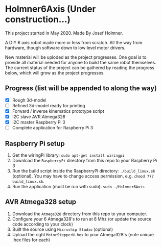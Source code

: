 # Holmner6Axis (Under construction...)

This project started in May 2020. Made By Josef Holmner.

A DIY 6 axis robot made more or less from scratch. All the way from hardware, though software down to low level motor drivers.

New material will be uploded as the project progresses. One goal is to provide all material needed for anyone to build the same robot themselves. The current status of the project can be gathered by reading the progress below, which will grow as the project progresses.

## Progress (list will be appended to along the way)
- [x] Rough 3d-model
- [ ] Refined 3d-model ready for printing
- [x] Forward / inverse kinematics prototype script
- [x] I2C slave AVR Atmega328
- [x] I2C master Raspberry Pi 3
- [ ] Complete application for Raspberry Pi 3

## Raspberry Pi setup
1. Get the wiringPi library: `sudo apt-get install wiringpi`
2. Download the `RaspberryPi` directory from this repo to your Raspberry Pi 3
3. Run the build script inside the RaspberryPi directory: `./build_linux.sh` (optional). You may have to change access permission, e.g. `chmod 777 build_linux.sh`.
4. Run the application (must be run with sudo): `sudo ./Holmner6Axis`

## AVR Atmega328 setup
1. Download the `Atmega328` directory from this repo to your computer.
2. Configure your 6 Atmega328's to run at 8 Mhz (or update the source code according to your clock)
3. Built the source using `Microship Studio` (optional)
4. Upload the right `MotorStepperN.hex` to your Atmega328's (note unique .hex files for each)
